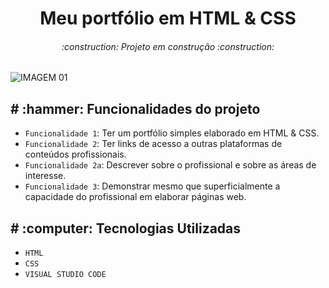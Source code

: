 <h1 align="center"> Meu portfólio em HTML & CSS </h1>
<p align="center">
<h6 align="center"> 
    :construction:  Projeto em construção  :construction:
</h6></p>

![IMAGEM 01](https://github.com/Carinavif/portfolio/assets/135866605/0953931e-ca1d-4b06-8e2d-5142829d5b77)

<h2># :hammer: Funcionalidades do projeto</h2>

- `Funcionalidade 1`: Ter um portfólio simples elaborado em HTML & CSS.
- `Funcionalidade 2`: Ter links de acesso a outras plataformas de conteúdos profissionais.
- `Funcionalidade 2a`: Descrever sobre o profissional e sobre as áreas de interesse.
- `Funcionalidade 3`: Demonstrar mesmo que superficialmente a capacidade do profissional em elaborar páginas web.

<h2># :computer: Tecnologias Utilizadas </h2>

- `HTML`
- `CSS`
- `VISUAL STUDIO CODE`
